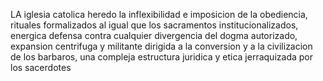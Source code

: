 LA iglesia catolica heredo la inflexibilidad e imposicion de la obediencia, rituales formalizados al igual que los sacramentos institucionalizados, energica defensa contra cualquier divergencia del dogma autorizado, expansion centrifuga y militante dirigida a la conversion y a la civilizacion de los barbaros, una compleja estructura juridica y etica jerraquizada por los sacerdotes